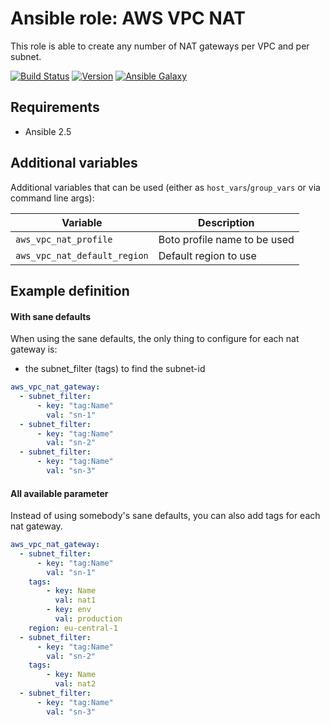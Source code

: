 # Ansible role: AWS VPC NAT

This role is able to create any number of NAT gateways per VPC and per subnet.

[![Build Status](https://travis-ci.org/Flaconi/ansible-role-aws-vpc-nat.svg?branch=master)](https://travis-ci.org/Flaconi/ansible-role-aws-vpc-nat)
[![Version](https://img.shields.io/github/tag/Flaconi/ansible-role-aws-vpc-nat.svg)](https://github.com/Flaconi/ansible-role-aws-vpc-nat/tags)
[![Ansible Galaxy](https://img.shields.io/ansible/role/d/26013.svg)](https://galaxy.ansible.com/Flaconi/aws-vpc-nat/)

## Requirements

* Ansible 2.5

## Additional variables

Additional variables that can be used (either as `host_vars`/`group_vars` or via command line args):

| Variable                     | Description                  |
|------------------------------|------------------------------|
| `aws_vpc_nat_profile`        | Boto profile name to be used |
| `aws_vpc_nat_default_region` | Default region to use        |

## Example definition

#### With sane defaults
When using the sane defaults, the only thing to configure for each nat gateway is:

* the subnet_filter (tags) to find the subnet-id

```yml
aws_vpc_nat_gateway:
  - subnet_filter:
      - key: "tag:Name"
        val: "sn-1"
  - subnet_filter:
      - key: "tag:Name"
        val: "sn-2"
  - subnet_filter:
      - key: "tag:Name"
        val: "sn-3"
```

#### All available parameter
Instead of using somebody's sane defaults, you can also add tags for each nat gateway.

```yml
aws_vpc_nat_gateway:
  - subnet_filter:
      - key: "tag:Name"
        val: "sn-1"
    tags:
        - key: Name
          val: nat1
        - key: env
          val: production
    region: eu-central-1
  - subnet_filter:
      - key: "tag:Name"
        val: "sn-2"
    tags:
        - key: Name
          val: nat2
  - subnet_filter:
      - key: "tag:Name"
        val: "sn-3"
```
